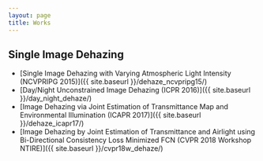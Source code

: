 ```yaml
---
layout: page
title: Works
---
```


## Single Image Dehazing
* [Single Image Dehazing with Varying Atmospheric Light Intensity (NCVPRIPG 2015)]({{ site.baseurl }}/dehaze_ncvpripg15/)
* [Day/Night Unconstrained Image Dehazing (ICPR 2016)]({{ site.baseurl }}/day_night_dehaze/)
* [Image Dehazing via Joint Estimation of Transmittance Map and Environmental Illumination (ICAPR 2017)]({{ site.baseurl }}/dehaze_icapr17/)
* [Image Dehazing by Joint Estimation of Transmittance and Airlight using Bi-Directional Consistency Loss Minimized FCN (CVPR 2018 Workshop NTIRE)]({{ site.baseurl }}/cvpr18w_dehaze/)
